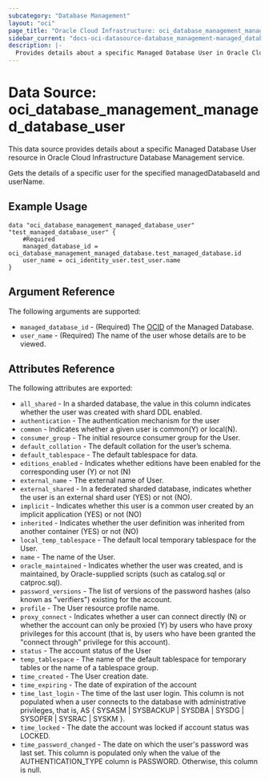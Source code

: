 ```yaml
---
subcategory: "Database Management"
layout: "oci"
page_title: "Oracle Cloud Infrastructure: oci_database_management_managed_database_user"
sidebar_current: "docs-oci-datasource-database_management-managed_database_user"
description: |-
  Provides details about a specific Managed Database User in Oracle Cloud Infrastructure Database Management service
---
```


# Data Source: oci_database_management_managed_database_user
This data source provides details about a specific Managed Database User resource in Oracle Cloud Infrastructure Database Management service.

Gets the details of a specific user for the specified managedDatabaseId and userName.


## Example Usage

```hcl
data "oci_database_management_managed_database_user" "test_managed_database_user" {
	#Required
	managed_database_id = oci_database_management_managed_database.test_managed_database.id
	user_name = oci_identity_user.test_user.name
}
```

## Argument Reference

The following arguments are supported:

* `managed_database_id` - (Required) The [OCID](https://docs.cloud.oracle.com/iaas/Content/General/Concepts/identifiers.htm) of the Managed Database.
* `user_name` - (Required) The name of the user whose details are to be viewed.


## Attributes Reference

The following attributes are exported:

* `all_shared` - In a sharded database, the value in this column indicates whether the user was created with shard DDL enabled.
* `authentication` - The authentication mechanism for the user
* `common` - Indicates whether a given user is common(Y) or local(N).
* `consumer_group` - The initial resource consumer group for the User.
* `default_collation` - The default collation for the user’s schema.
* `default_tablespace` - The default tablespace for data.
* `editions_enabled` - Indicates whether editions have been enabled for the corresponding user (Y) or not (N)
* `external_name` - The external name of User.
* `external_shared` - In a federated sharded database, indicates whether the user is an external shard user (YES) or not (NO).
* `implicit` - Indicates whether this user is a common user created by an implicit application (YES) or not (NO)
* `inherited` - Indicates whether the user definition was inherited from another container (YES) or not (NO)
* `local_temp_tablespace` - The default local temporary tablespace for the User.
* `name` - The name of the User.
* `oracle_maintained` - Indicates whether the user was created, and is maintained, by Oracle-supplied scripts (such as catalog.sql or catproc.sql).
* `password_versions` - The list of versions of the password hashes (also known as "verifiers") existing for the account.
* `profile` - The User resource profile name.
* `proxy_connect` - Indicates whether a user can connect directly (N) or whether the account can only be proxied (Y) by users who have proxy privileges for this account (that is, by users who have been granted the "connect through" privilege for this account). 
* `status` - The account status of the User
* `temp_tablespace` - The name of the default tablespace for temporary tables or the name of a tablespace group.
* `time_created` - The User creation date.
* `time_expiring` - The date of expiration of the account
* `time_last_login` - The time of the last user login. This column is not populated when a user connects to the database with administrative privileges, that is, AS { SYSASM | SYSBACKUP | SYSDBA | SYSDG | SYSOPER | SYSRAC | SYSKM }. 
* `time_locked` - The date the account was locked if account status was LOCKED.
* `time_password_changed` - The date on which the user's password was last set. This column is populated only when the value of the AUTHENTICATION_TYPE column is PASSWORD. Otherwise, this column is null. 

